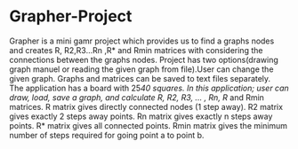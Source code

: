 # Grapher-Project
Grapher is a mini gamr project which provides us to find a graphs nodes and creates R, R2,R3...Rn ,R* and Rmin matrices with considering the connections between the graphs nodes.
Project has two options(drawing graph manuel or reading the given graph from file).User can change the given graph. Graphs  and matrices can be saved to text files separately.  
The application has a board with 25*40 squares. In this application; user can draw, load, save a graph, and 
calculate R, R2, R3, ... , Rn, R* and Rmin matrices. R matrix gives directly connected nodes (1 step away). R2 
matrix gives exactly 2 steps away points. Rn matrix gives exactly n steps away points. R* matrix gives all 
connected points. Rmin matrix gives the minimum number of steps required for going point a to point b. 



